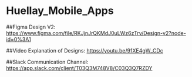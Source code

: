 # Huellay_Mobile_Apps

##Figma Design V2: https://www.figma.com/file/RKJjnJrQKMdJ0uLWz6zTrv/Design-v2?node-id=0%3A1

##Video Explanation of Designs: https://youtu.be/91XE4gW_CDc

##Slack Communication Channel: https://app.slack.com/client/T03Q3M748V8/C03Q3Q7RZDY
